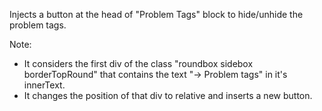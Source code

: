 Injects a button at the head of "Problem Tags" block to hide/unhide the problem tags.

Note:
- It considers the first div of the class "roundbox sidebox borderTopRound" that contains the text "→ Problem tags" in it's innerText.
- It changes the position of that div to relative and inserts a new button.

